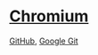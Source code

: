 # [Chromium](https://www.chromium.org/chromium-projects/)
[GitHub](https://github.com/chromium/chromium), [Google Git](https://chromium.googlesource.com/chromium/src/)